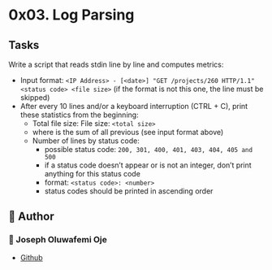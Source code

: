 # 0x03. Log Parsing
## Tasks
Write a script that reads stdin line by line and computes metrics:

- Input format: `<IP Address> - [<date>] "GET /projects/260 HTTP/1.1" <status code> <file size>` (if the format is not this one, the line must be skipped)
- After every 10 lines and/or a keyboard interruption (CTRL + C), print these statistics from the beginning:
    - Total file size: File size: `<total size>`
    - where <total size> is the sum of all previous <file size> (see input format above)
    - Number of lines by status code:
        - possible status code: `200, 301, 400, 401, 403, 404, 405 and 500`
        - if a status code doesn’t appear or is not an integer, don’t print anything for this status code
        - format: `<status code>: <number>`
        - status codes should be printed in ascending order
## :pencil: **Author**
### :man: Joseph Oluwafemi Oje
- [Github](https://github.com/Joseph-Oje)
